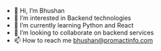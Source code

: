 - 👋 Hi, I’m Bhushan
- 👀 I’m interested in Backend technologies
- 🌱 I’m currently learning Python and React
- 💞️ I’m looking to collaborate on backend services
- 📫 How to reach me bhushan@promactinfo.com
<!---
Bhushan-Promact/Bhushan-Promact is a ✨ special ✨ repository because its `README.md` (this file) appears on your GitHub profile.
You can click the Preview link to take a look at your changes.
--->
